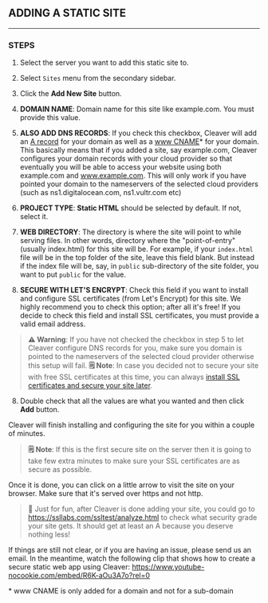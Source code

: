 ## ADDING A STATIC SITE
---

### STEPS

1. Select the server you want to add this static site to.

2. Select `Sites` menu from the secondary sidebar.

3. Click the **Add New Site** button.

4. **DOMAIN NAME**: Domain name for this site like example.com. You must provide this value.

5. **ALSO ADD DNS RECORDS**: If you check this checkbox, Cleaver will add an [A record][dns] for your domain as well as a [www CNAME][dns]* for your domain. This basically means that if you added a site, say example.com, Cleaver configures your domain records with your cloud provider so that eventually you will be able to access your website using both example.com and www.example.com. This will only work if you have pointed your domain to the nameservers of the selected cloud providers (such as ns1.digitalocean.com, ns1.vultr.com etc)

5. **PROJECT TYPE**: **Static HTML** should be selected by default. If not, select it.

6. **WEB DIRECTORY**: The directory is where the site will point to while serving files. In other words, directory where the "point-of-entry" (usually index.html) for this site will be. For example, if your `index.html` file will be in the top folder of the site, leave this field blank. But instead if the index file will be, say, in `public` sub-directory of the site folder, you want to put `public` for the value.

7. **SECURE WITH LET'S ENCRYPT**: Check this field if you want to install and configure SSL certificates (from Let's Encrypt) for this site. We highly recommend you to check this option; after all it's free! If you decide to check this field and install SSL certificates, you must provide a valid email address.
> **⚠️ Warning**: If you have not checked the checkbox in step 5 to let Cleaver configure DNS records for you, make sure you domain is pointed to the nameservers of the selected cloud provider otherwise this setup will fail.
> **🗒 Note**: In case you decided not to secure your site with free SSL certificates at this time, you can always [install SSL certificates and secure your site later](/ssl-certificates.md).

8. Double check that all the values are what you wanted and then click **Add** button.

Cleaver will finish installing and configuring the site for you within a couple of minutes.

> **🗒 Note**: If this is the first secure site on the server then it is going to take few extra minutes to make sure your SSL certificates are as secure as possible.

Once it is done, you can click on a little arrow to visit the site on your browser. Make sure that it's served over https and not http.

> 🍄 Just for fun, after Cleaver is done adding your site, you could go to https://ssllabs.com/ssltest/analyze.html to check what security grade your site gets. It should get at least an A because you deserve nothing less!

If things are still not clear, or if you are having an issue, please send us an email. In the meantime, watch the following clip that shows how to create a secure static web app using Cleaver: https://www.youtube-nocookie.com/embed/R6K-aOu3A7o?rel=0
<br/>

\* www CNAME is only added for a domain and not for a sub-domain

[ssl-certificates-later]: ../SSL%20Certificates.md
[dns]: https://www.name.com/support/articles/205516858-Understanding-DNS-record-types
